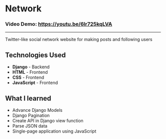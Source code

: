 # Network
### Video Demo: https://youtu.be/6lr725kqLVA
<hr>
Twitter-like social network website for making posts and following users

## Technologies Used
+ **Django** - Backend
+ **HTML** - Frontend
+ **CSS** - Frontend
+ **JavaScript** - Frontend

## What I learned
+ Advance Django Models
+ Django Pagination
+ Create API in Django view function
+ Parse JSON data
+ Single-page application using JavaScript

